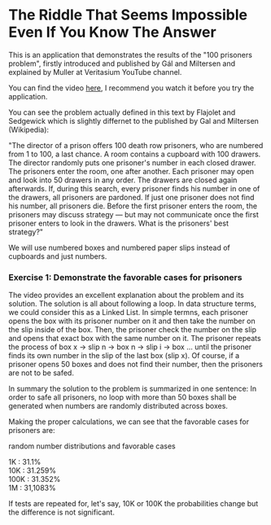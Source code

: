 # The Riddle That Seems Impossible Even If You Know The Answer


This is an application that demonstrates the results of the "100 prisoners problem", firstly introduced and published by Gál and Miltersen and explained by Muller at Veritasium YouTube channel.

You can find the video [here](https://www.youtube.com/watch?v=iSNsgj1OCLA), I recommend you watch it before you try the application.


You can see the problem actually defined in this text by Flajolet and Sedgewick which is slightly differnet to the published by Gal and Miltersen (Wikipedia):

"The director of a prison offers 100 death row prisoners, who are numbered from 1 to 100, a last chance. A room contains a cupboard with 100 drawers. The director randomly puts one prisoner's number in each closed drawer. The prisoners enter the room, one after another. Each prisoner may open and look into 50 drawers in any order. The drawers are closed again afterwards. If, during this search, every prisoner finds his number in one of the drawers, all prisoners are pardoned. If just one prisoner does not find his number, all prisoners die. Before the first prisoner enters the room, the prisoners may discuss strategy — but may not communicate once the first prisoner enters to look in the drawers. What is the prisoners' best strategy?"


We will use numbered boxes and numbered paper slips instead of cupboards and just numbers.

### Exercise 1: Demonstrate the favorable cases for prisoners

The video provides an excellent explanation about the problem and its solution. The solution is all about following a loop. In data structure terms, we could consider this as a Linked List. In simple termns, each prisoner opens the box with its prisoner number on it and then take the number on the slip inside of the box. Then, the prisoner check the number on the slip and opens that exact box with the same number on it. The prisoner repeats the process of box x -> slip n -> box n -> slip i -> box ... until the prisoner finds its own number in the slip of the last box (slip x). Of course, if a prisoner opens 50 boxes and does not find their number, then the prisoners are not to be safed.

In summary the solution to the problem is summarized in one sentence: In order to safe all prisoners, no loop with more than 50 boxes shall be generated when numbers are randomly distributed across boxes. 

Making the proper calculations, we can see that the favorable cases for prisoners are: 

random number distributions and favorable cases

1K   : 31.1%\
10K  : 31.259%\
100K : 31.352%\
1M   : 31,1083%

If tests are repeated for, let's say, 10K or 100K the probabilities change but the difference is not significant.
